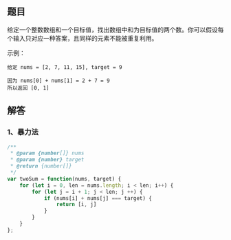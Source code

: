 ## 题目
给定一个整数数组和一个目标值，找出数组中和为目标值的两个数。你可以假设每个输入只对应一种答案，且同样的元素不能被重复利用。

示例：
```
给定 nums = [2, 7, 11, 15], target = 9

因为 nums[0] + nums[1] = 2 + 7 = 9
所以返回 [0, 1]
```

## 解答
### 1、暴力法

```js
/**
 * @param {number[]} nums
 * @param {number} target
 * @return {number[]}
 */
var twoSum = function(nums, target) {
    for (let i = 0, len = nums.length; i < len; i++) {
        for (let j = i + 1; j < len; j ++) {
            if (nums[i] + nums[j] === target) {
                return [i, j]
            }
        }
    }
};
```

